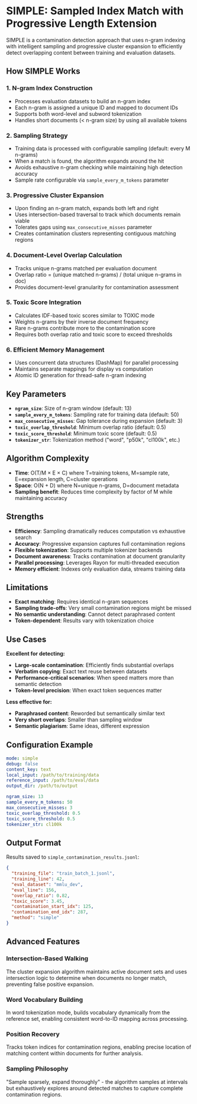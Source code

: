 # SIMPLE: Sampled Index Match with Progressive Length Extension

SIMPLE is a contamination detection approach that uses n-gram indexing with intelligent sampling and progressive cluster expansion to efficiently detect overlapping content between training and evaluation datasets.

## How SIMPLE Works

### 1. N-gram Index Construction
- Processes evaluation datasets to build an n-gram index
- Each n-gram is assigned a unique ID and mapped to document IDs
- Supports both word-level and subword tokenization
- Handles short documents (< n-gram size) by using all available tokens

### 2. Sampling Strategy
- Training data is processed with configurable sampling (default: every M n-grams)
- When a match is found, the algorithm expands around the hit
- Avoids exhaustive n-gram checking while maintaining high detection accuracy
- Sample rate configurable via `sample_every_m_tokens` parameter

### 3. Progressive Cluster Expansion
- Upon finding an n-gram match, expands both left and right
- Uses intersection-based traversal to track which documents remain viable
- Tolerates gaps using `max_consecutive_misses` parameter
- Creates contamination clusters representing contiguous matching regions

### 4. Document-Level Overlap Calculation
- Tracks unique n-grams matched per evaluation document
- Overlap ratio = (unique matched n-grams) / (total unique n-grams in doc)
- Provides document-level granularity for contamination assessment

### 5. Toxic Score Integration
- Calculates IDF-based toxic scores similar to TOXIC mode
- Weights n-grams by their inverse document frequency
- Rare n-grams contribute more to the contamination score
- Requires both overlap ratio and toxic score to exceed thresholds

### 6. Efficient Memory Management
- Uses concurrent data structures (DashMap) for parallel processing
- Maintains separate mappings for display vs computation
- Atomic ID generation for thread-safe n-gram indexing

## Key Parameters

- **`ngram_size`**: Size of n-gram window (default: 13)
- **`sample_every_m_tokens`**: Sampling rate for training data (default: 50)
- **`max_consecutive_misses`**: Gap tolerance during expansion (default: 3)
- **`toxic_overlap_threshold`**: Minimum overlap ratio (default: 0.5)
- **`toxic_score_threshold`**: Minimum toxic score (default: 0.5)
- **`tokenizer_str`**: Tokenization method ("word", "p50k", "cl100k", etc.)

## Algorithm Complexity

- **Time**: O(T/M × E × C) where T=training tokens, M=sample rate, E=expansion length, C=cluster operations
- **Space**: O(N + D) where N=unique n-grams, D=document metadata
- **Sampling benefit**: Reduces time complexity by factor of M while maintaining accuracy

## Strengths

- **Efficiency**: Sampling dramatically reduces computation vs exhaustive search
- **Accuracy**: Progressive expansion captures full contamination regions
- **Flexible tokenization**: Supports multiple tokenizer backends
- **Document awareness**: Tracks contamination at document granularity
- **Parallel processing**: Leverages Rayon for multi-threaded execution
- **Memory efficient**: Indexes only evaluation data, streams training data

## Limitations

- **Exact matching**: Requires identical n-gram sequences
- **Sampling trade-offs**: Very small contamination regions might be missed
- **No semantic understanding**: Cannot detect paraphrased content
- **Token-dependent**: Results vary with tokenization choice

## Use Cases

**Excellent for detecting:**
- **Large-scale contamination**: Efficiently finds substantial overlaps
- **Verbatim copying**: Exact text reuse between datasets  
- **Performance-critical scenarios**: When speed matters more than semantic detection
- **Token-level precision**: When exact token sequences matter

**Less effective for:**
- **Paraphrased content**: Reworded but semantically similar text
- **Very short overlaps**: Smaller than sampling window
- **Semantic plagiarism**: Same ideas, different expression

## Configuration Example

```yaml
mode: simple
debug: false
content_key: text
local_input: /path/to/training/data
reference_input: /path/to/eval/data
output_dir: /path/to/output

ngram_size: 13
sample_every_m_tokens: 50
max_consecutive_misses: 3
toxic_overlap_threshold: 0.5
toxic_score_threshold: 0.5
tokenizer_str: cl100k
```

## Output Format

Results saved to `simple_contamination_results.jsonl`:
```json
{
  "training_file": "train_batch_1.jsonl",
  "training_line": 42,
  "eval_dataset": "mmlu_dev", 
  "eval_line": 156,
  "overlap_ratio": 0.82,
  "toxic_score": 3.45,
  "contamination_start_idx": 125,
  "contamination_end_idx": 287,
  "method": "simple"
}
```

## Advanced Features

### Intersection-Based Walking
The cluster expansion algorithm maintains active document sets and uses intersection logic to determine when documents no longer match, preventing false positive expansion.

### Word Vocabulary Building
In word tokenization mode, builds vocabulary dynamically from the reference set, enabling consistent word-to-ID mapping across processing.

### Position Recovery
Tracks token indices for contamination regions, enabling precise location of matching content within documents for further analysis.

### Sampling Philosophy
"Sample sparsely, expand thoroughly" - the algorithm samples at intervals but exhaustively explores around detected matches to capture complete contamination regions.